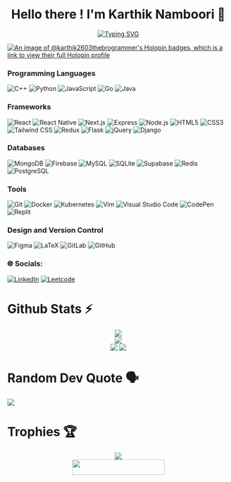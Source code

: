 
<h1 align="center">Hello there ! I'm Karthik Namboori 🤝</h1>
<p align="center">
  <!-- Typing SVG by DenverCoder1 - https://github.com/DenverCoder1/readme-typing-svg -->
  <a href="https://git.io/typing-svg"><img src="https://readme-typing-svg.demolab.com?font=Fira+Code&pause=1000&color=48F7E1&background=114845BB&center=true&vCenter=true&random=false&width=435&lines=Full+Stack+Web+Developer;Exploring+Distributed+Systems;GenAI+and+LLM+Enthusiast" alt="Typing SVG" /></a>
</p>






[![An image of @karthik2603thebrogrammer's Holopin badges, which is a link to view their full Holopin profile](https://holopin.me/karthik2603thebrogrammer)](https://holopin.io/@karthik2603thebrogrammer)


### Programming Languages
![C++](https://img.shields.io/badge/C%2B%2B-00599C?style=for-the-badge&logo=c%2B%2B)
![Python](https://img.shields.io/badge/Python-3776AB?style=for-the-badge&logo=python&logoColor=white)
![JavaScript](https://img.shields.io/badge/JavaScript-F7DF1E?style=for-the-badge&logo=javascript&logoColor=black)
![Go](https://img.shields.io/badge/Go-00ADD8?style=for-the-badge&logo=go&logoColor=white) 
![Java](https://img.shields.io/badge/Java-ED8B00?style=for-the-badge&logo=openjdk&logoColor=white)



### Frameworks

![React](https://img.shields.io/badge/React-61DAFB?style=for-the-badge&logo=react&logoColor=white)
![React Native](https://img.shields.io/badge/React_Native-0088CC?style=for-the-badge&logo=react&logoColor=white)
![Next.js](https://img.shields.io/badge/Next.js-000000?style=for-the-badge&logo=next.js&logoColor=white)
![Express](https://img.shields.io/badge/Express-000000?style=for-the-badge&logo=express&logoColor=white)
![Node.js](https://img.shields.io/badge/Node.js-43853D?style=for-the-badge&logo=node.js&logoColor=white)
![HTML5](https://img.shields.io/badge/HTML5-E34F26?style=for-the-badge&logo=html5&logoColor=white)
![CSS3](https://img.shields.io/badge/CSS3-1572B6?style=for-the-badge&logo=css3&logoColor=white)
![Tailwind CSS](https://img.shields.io/badge/Tailwind_CSS-38B2AC?style=for-the-badge&logo=tailwind-css&logoColor=white)
![Redux](https://img.shields.io/badge/Redux-593D88?style=for-the-badge&logo=redux&logoColor=white)
![Flask](https://img.shields.io/badge/Flask-000000?style=for-the-badge&logo=flask&logoColor=white)
![jQuery](https://img.shields.io/badge/jQuery-0769AD?style=for-the-badge&logo=jquery&logoColor=white)
![Django](https://img.shields.io/badge/Django-092E20?style=for-the-badge&logo=django&logoColor=white)




### Databases

![MongoDB](https://img.shields.io/badge/MongoDB-47A248?style=for-the-badge&logo=mongodb&logoColor=white)
![Firebase](https://img.shields.io/badge/Firebase-FFCA28?style=for-the-badge&logo=firebase&logoColor=black)
![MySQL](https://img.shields.io/badge/MySQL-4479A1?style=for-the-badge&logo=mysql&logoColor=white)
![SQLite](https://img.shields.io/badge/SQLite-003B57?style=for-the-badge&logo=sqlite&logoColor=white)
![Supabase](https://img.shields.io/badge/Supabase-181818?style=for-the-badge&logo=supabase&logoColor=white)
![Redis](https://img.shields.io/badge/redis-%23DD0031.svg?&style=for-the-badge&logo=redis&logoColor=white)
![PostgreSQL](https://img.shields.io/badge/PostgreSQL-316192?style=for-the-badge&logo=postgresql&logoColor=white)

### Tools
![Git](https://img.shields.io/badge/Git-F05032?style=for-the-badge&logo=git&logoColor=white) 
![Docker](https://img.shields.io/badge/docker-%230db7ed.svg?style=for-the-badge&logo=docker&logoColor=white)
![Kubernetes](https://img.shields.io/badge/kubernetes-%23326ce5.svg?style=for-the-badge&logo=kubernetes&logoColor=white)
![Vim](https://img.shields.io/badge/VIM-%2311AB00.svg?style=for-the-badge&logo=vim&logoColor=white)
![Visual Studio Code](https://img.shields.io/badge/Visual%20Studio%20Code-0078d7.svg?style=for-the-badge&logo=visual-studio-code&logoColor=white)
![CodePen](https://img.shields.io/badge/CodePen-white?style=for-the-badge&logo=codepen&logoColor=black)
![Replit](https://img.shields.io/badge/Replit-667881?style=for-the-badge&logo=replit)

### Design and Version Control
![Figma](https://img.shields.io/badge/Figma-F24E1E?style=for-the-badge&logo=figma&logoColor=white) 
![LaTeX](https://img.shields.io/badge/LaTeX-008080?style=for-the-badge&logo=latex&logoColor=white) 
![GitLab](https://img.shields.io/badge/GitLab-FCA326?style=for-the-badge&logo=gitlab&logoColor=black) 
![GitHub](https://img.shields.io/badge/GitHub-181717?style=for-the-badge&logo=github&logoColor=white)

### 🌐 Socials:

[![LinkedIn](https://img.shields.io/badge/LinkedIn-0077B5?style=for-the-badge&logo=linkedin&logoColor=white)](https://www.linkedin.com/in/karthik-namboori-145238216/) 
[![Leetcode](https://img.shields.io/badge/-LeetCode-FFA116?style=for-the-badge&logo=LeetCode&logoColor=black)](https://leetcode.com/karthik_namboori/)


# Github Stats ⚡️

<div align="center">
  <img src="http://github-profile-summary-cards.vercel.app/api/cards/profile-details?username=karthik2603-theBrogrammer&theme=solarized_dark" />
</div>
<div align="center">
  <img src="https://github-readme-streak-stats.herokuapp.com/?user=karthik2603-theBrogrammer&theme=solarized-dark&hide_border=true" />
</div>
<div align="center">
  <img src="http://github-profile-summary-cards.vercel.app/api/cards/stats?username=karthik2603-theBrogrammer&theme=solarized_dark" />
  <img src="http://github-profile-summary-cards.vercel.app/api/cards/productive-time?username=karthik2603-theBrogrammer&theme=solarized_dark&utcOffset=8" />
</div>



# Random Dev Quote 🗣️

<div align = "left">
  <img src="https://quotes-github-readme.vercel.app/api?type=vertical&theme=dark" />
</div>

# Trophies 🏆

<div align = "center">
  <img src="https://github-profile-trophy.vercel.app/?username=karthik2603-theBrogrammer&theme=radical&no-frame=false&no-bg=false&margin-w=4"  />
</div>



<div align = "center">
  <img src="https://visitcount.itsvg.in/api?id=karthik2603-theBrogrammer&label=Profile%20Views&color=9&icon=5&pretty=true" height="35" width="210" />
</div>


